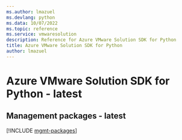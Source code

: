 ```yaml
---
ms.author: lmazuel
ms.devlang: python
ms.data: 10/07/2022
ms.topic: reference
ms.service: vmwaresolution
description: Reference for Azure VMware Solution SDK for Python
title: Azure VMware Solution SDK for Python
author: lmazuel
---
```

# Azure VMware Solution SDK for Python - latest

## Management packages - latest
[!INCLUDE [mgmt-packages](vmware-solution-mgmt-index.md)]
